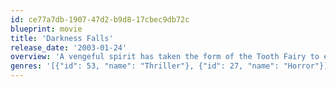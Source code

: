 ```yaml
---
id: ce77a7db-1907-47d2-b9d8-17cbec9db72c
blueprint: movie
title: 'Darkness Falls'
release_date: '2003-01-24'
overview: 'A vengeful spirit has taken the form of the Tooth Fairy to exact vengeance on the town that lynched her 150 years earlier. Her only opposition is the only child, now grown up, who has survived her before'
genres: '[{"id": 53, "name": "Thriller"}, {"id": 27, "name": "Horror"}]'
---
```

